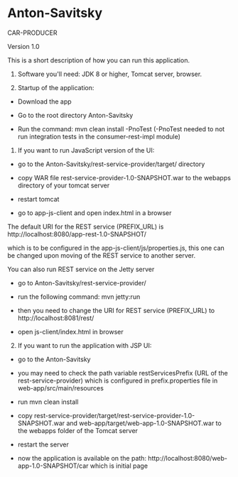# Anton-Savitsky

CAR-PRODUCER

Version 1.0

This is a short description of how you can run this application.

1. Software you'll need: JDK 8 or higher, Tomcat server, browser.

2. Startup of the application:

- Download the app

- Go to the root directory Anton-Savitsky

- Run the command: mvn clean install -PnoTest
(-PnoTest needed to not run integration tests in the consumer-rest-impl module)

1) If you want to run JavaScript version of the UI:

- go to the Anton-Savitsky/rest-service-provider/target/ directory

- copy WAR file rest-service-provider-1.0-SNAPSHOT.war to the webapps directory of your tomcat server

- restart tomcat

- go to app-js-client and open index.html in a browser

The default URI for the REST service (PREFIX_URL) is http://localhost:8080/app-rest-1.0-SNAPSHOT/

which is to be configured in the app-js-client/js/properties.js,
this one can be changed upon moving of the REST service to another server.

You can also run REST service on the Jetty server

- go to Anton-Savitsky/rest-service-provider/

- run the following command: mvn jetty:run

- then you need to change the URI for REST service (PREFIX_URL) to http://localhost:8081/rest/

- open js-client/index.html in browser

2) If you want to run the application with JSP UI:

- go to the Anton-Savitsky

- you may need to check the path variable restServicesPrefix (URL of the rest-service-provider) 
which is configured in prefix.properties file in web-app/src/main/resources

- run mvn clean install
 
- copy rest-service-provider/target/rest-service-provider-1.0-SNAPSHOT.war and 
web-app/target/web-app-1.0-SNAPSHOT.war to the webapps folder of the Tomcat server

- restart the server

- now the application is available on the path:
http://localhost:8080/web-app-1.0-SNAPSHOT/car which is initial page
